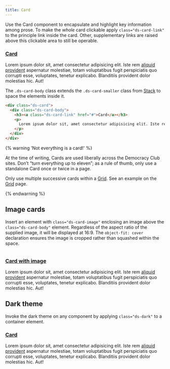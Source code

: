 ```yaml
---
title: Card
---
```


Use the Card component to encapsulate and highlight key information among prose. To make the _whole_ card clickable apply `class="ds-card-link"` to the principle link inside the card. Other, supplementary links are raised above this clickable area to still be operable.

<div class="ds-scope">
  <div class="ds-card">
    <div class="ds-card-body">
      <h3><a class="ds-card-link" href="#">Card</a></h3>
      <p>Lorem ipsum dolor sit, amet consectetur adipisicing elit. Iste rem <a href="#other-link">aliquid provident</a> aspernatur molestiae, totam voluptatibus fugit perspiciatis quo corrupti esse, voluptates, tenetur explicabo. Blanditiis provident dolor molestias hic. Aut!</p>
    </div>
  </div>
</div>

The `.ds-card-body` class extends the `.ds-card-smaller` class from [Stack]({{site.basedir}}/components/stack) to space the elements inside it.

```html
<div class="ds-card">
  <div class="ds-card-body">
    <h3><a class="ds-card-link" href="#">Card</a></h3>
    <p>
      Lorem ipsum dolor sit, amet consectetur adipisicing elit. Iste rem <a href="#other-link">aliquid provident</a> aspernatur molestiae, totam voluptatibus fugit perspiciatis quo corrupti esse, voluptates, tenetur explicabo. Blanditiis provident dolor molestias hic. Aut!
    </p>
  </div>
</div>
```

{% warning 'Not everything is a card!' %}

At the time of writing, Cards are used liberally across the Democracy Club sites. Don’t “turn everything up to eleven”; as a rule of thumb, only use a standalone Card once or twice in a page.

Only use multiple successive cards within a [Grid]({{site.basedir}}/components/grid). See an example on the [Grid]({{site.basedir}}/components/grid) page.

{% endwarning %}

## Image cards

Insert an element with `class="ds-card-image"` enclosing an image above the `class="ds-card-body"` element. Regardless of the aspect ratio of the supplied image, it will be displayed at 16:9. The `object-fit: cover` declaration ensures the image is cropped rather than squashed within the space.

<div class="ds-scope">
  <div class="ds-card">
    <div class="ds-card-image">
      <img src="{{site.basedir}}/images/card_example.jpg" alt="">
    </div>
    <div class="ds-card-body">
      <h3><a class="ds-card-link" href="#">Card with image</a></h3>
      <p>
        Lorem ipsum dolor sit, amet consectetur adipisicing elit. Iste rem <a href="#other-link">aliquid provident</a> aspernatur molestiae, totam voluptatibus fugit perspiciatis quo corrupti esse, voluptates, tenetur explicabo. Blanditiis provident dolor molestias hic. Aut!
      </p>
    </div>
  </div>
</div>

## Dark theme

Invoke the dark theme on any component by applying `class="ds-dark"` to a container element.

<div class="ds-scope">
  <div class="ds-card ds-dark">
    <div class="ds-card-body">
      <h3><a class="ds-card-link" href="#">Card</a></h3>
      <p>Lorem ipsum dolor sit, amet consectetur adipisicing elit. Iste rem <a href="#other-link">aliquid provident</a> aspernatur molestiae, totam voluptatibus fugit perspiciatis quo corrupti esse, voluptates, tenetur explicabo. Blanditiis provident dolor molestias hic. Aut!</p>
    </div>
  </div>
</div>
